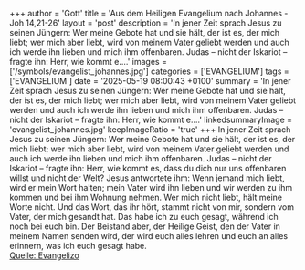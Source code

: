 +++
author = 'Gott'
title = 'Aus dem Heiligen Evangelium nach Johannes - Joh 14,21-26'
layout = 'post'
description = 'In jener Zeit sprach Jesus zu seinen Jüngern: Wer meine Gebote hat und sie hält, der ist es, der mich liebt; wer mich aber liebt, wird von meinem Vater geliebt werden und auch ich werde ihn lieben und mich ihm offenbaren. Judas – nicht der Iskariot – fragte ihn: Herr, wie kommt e....'
images = ['/symbols/evangelist_johannes.jpg']
categories = ['EVANGELIUM']
tags = ['EVANGELIUM']
date = '2025-05-19 08:00:43 +0100'
summary = 'In jener Zeit sprach Jesus zu seinen Jüngern: Wer meine Gebote hat und sie hält, der ist es, der mich liebt; wer mich aber liebt, wird von meinem Vater geliebt werden und auch ich werde ihn lieben und mich ihm offenbaren. Judas – nicht der Iskariot – fragte ihn: Herr, wie kommt e....'
linkedsummaryImage = 'evangelist_johannes.jpg'
keepImageRatio = 'true'
+++
In jener Zeit sprach Jesus zu seinen Jüngern: Wer meine Gebote hat und sie hält, der ist es, der mich liebt; wer mich aber liebt, wird von meinem Vater geliebt werden und auch ich werde ihn lieben und mich ihm offenbaren.
Judas – nicht der Iskariot – fragte ihn: Herr, wie kommt es, dass du dich nur uns offenbaren willst und nicht der Welt?
Jesus antwortete ihm: Wenn jemand mich liebt, wird er mein Wort halten; mein Vater wird ihn lieben und wir werden zu ihm kommen und bei ihm Wohnung nehmen.<!--more-->
Wer mich nicht liebt, hält meine Worte nicht. Und das Wort, das ihr hört, stammt nicht von mir, sondern vom Vater, der mich gesandt hat.
Das habe ich zu euch gesagt, während ich noch bei euch bin.
Der Beistand aber, der Heilige Geist, den der Vater in meinem Namen senden wird, der wird euch alles lehren und euch an alles erinnern, was ich euch gesagt habe.<br> [Quelle: Evangelizo](https://evangeliumtagfuertag.org/DE/gospel)
